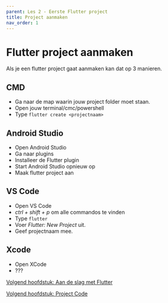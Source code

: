 ```yaml
---
parent: Les 2 - Eerste Flutter project
title: Project aanmaken
nav_order: 1
---
```


# Flutter project aanmaken
Als je een flutter project gaat aanmaken kan dat op 3 manieren.

## CMD
* Ga naar de map waarin jouw project folder moet staan.
* Open jouw terminal/cmc/powershell
* Type `flutter create <projectnaam>`

## Android Studio
* Open Android Studio
* Ga naar plugins
* Installeer de Flutter plugin
* Start Android Studio opnieuw op
* Maak flutter project aan

## VS Code
* Open VS Code
* *ctrl + shift + p* om alle commandos te vinden
* Type `flutter`
* Voer *Flutter: New Project* uit.
* Geef projectnaam mee.

## Xcode
* Open XCode
* ???

[Volgend hoofdstuk: Aan de slag met Flutter](2flutter)

[Volgend hoofdstuk: Project Code](2flutter)